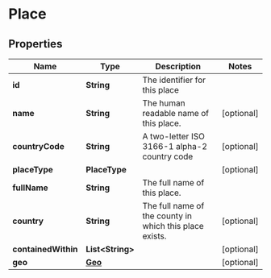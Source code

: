 

# Place


## Properties

Name | Type | Description | Notes
------------ | ------------- | ------------- | -------------
**id** | **String** | The identifier for this place | 
**name** | **String** | The human readable name of this place. |  [optional]
**countryCode** | **String** | A two-letter ISO 3166-1 alpha-2 country code |  [optional]
**placeType** | **PlaceType** |  |  [optional]
**fullName** | **String** | The full name of this place. | 
**country** | **String** | The full name of the county in which this place exists. |  [optional]
**containedWithin** | **List&lt;String&gt;** |  |  [optional]
**geo** | [**Geo**](Geo.md) |  |  [optional]



